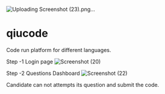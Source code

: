 ![Uploading Screenshot (23).png…]()
# qiucode
Code run platform for different languages.

Step -1 Login page
![Screenshot (20)](https://user-images.githubusercontent.com/28671306/119214960-3a67eb00-bae8-11eb-8530-3723a318867e.png)

Step -2 Questions Dashboard
![Screenshot (22)](https://user-images.githubusercontent.com/28671306/119215040-c1b55e80-bae8-11eb-827d-9f52f407b8bb.png)

Candidate can not attempts its question and submit the code.

